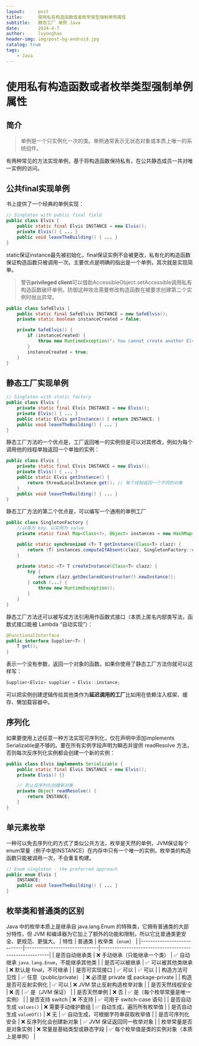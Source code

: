 ```yaml
---
layout:     post
title:      使用私有构造函数或者枚举类型强制单例属性
subtitle:   静态工厂 单例 Java
date:       2024-4-7
author:     lvyonghao
header-img: img/post-bg-android.jpg
catalog: true
tags:
    - Java
---
```

# 使用私有构造函数或者枚举类型强制单例属性
## 简介
>单例是一个只实例化一次的类。单例通常表示无状态对象或本质上唯一的系统组件。

有两种常见的方法实现单例，基于将构造函数保持私有，在公共静态成员一共对唯一实例的访问。
## 公共final实现单例
书上提供了一个经典的单例实现：
```java
// Singleton with public final field
public class Elvis {
    public static final Elvis INSTANCE = new Elvis();
    private Elvis() { ... }
    public void leaveTheBuilding() { ... }
}
```
static保证instance最先被初始化，final保证实例不会被更改，私有化的构造函数保证构造函数只被调用一次。主要优点是明确的指出是一个单例，其次就是实现简单。
> 警告**privileged client**可以借助AccessibleObject.setAccessible调用私有构造函数破坏单例。防御这种攻击需要修改构造函数在被要求创建第二个实例时抛出异常。

```java
public class SafeElvis {
    public static final SafeElvis INSTANCE = new SafeElvis();
    private static boolean instanceCreated = false;

    private SafeElvis() {
        if (instanceCreated) {
            throw new RuntimeException("⚠️ You cannot create another Elvis!");
        }
        instanceCreated = true;
    }
}
```
## 静态工厂实现单例
```java
// Singleton with static factory
public class Elvis {
    private static final Elvis INSTANCE = new Elvis();
    private Elvis() { ... }
    public static Elvis getInstance() { return INSTANCE; }
    public void leaveTheBuilding() { ... }
}
```
静态工厂方法的一个优点是，工厂返回唯一的实例但是可以对其修改，例如为每个调用他的线程单独返回一个单独的实例：
```java
public class Elvis {
    private static final Elvis INSTANCE = new Elvis();
    private Elvis() { ... }
    public static Elvis getInstance() {
        return threadLocalInstance.get(); // 每个线程返回一个不同的对象
    }
    public void leaveTheBuilding() { ... }
}
```
静态工厂方法的第二个优点是，可以编写一个通用的单例工厂
```java
public class SingletonFactory {
    //以类为 key、以实例为 value
    private static final Map<Class<?>, Object> instances = new HashMap<>();

    public static synchronized <T> T getInstance(Class<T> clazz) {
        return (T) instances.computeIfAbsent(clazz, SingletonFactory::createInstance);
    }

    private static <T> T createInstance(Class<T> clazz) {
        try {
            return clazz.getDeclaredConstructor().newInstance();
        } catch (...) {
            throw new RuntimeException();
        }
    }
}
```
静态工厂方法还可以被写成方法引用用作函数式接口（本质上匿名内部类写法，函数式接口能被 Lambda “自动实现”）：
```java
@FunctionalInterface
public interface Supplier<T> {
    T get();
}
```
表示一个没有参数，返回一个对象的函数。如果你使用了静态工厂方法你就可以这样写：
```java
Supplier<Elvis> supplier = Elvis::instance;
```
可以把实例创建逻辑传给其他类作为**延迟调用的工厂**比如用在依赖注入框架、缓存、懒加载容器中。
## 序列化
如果要使用上述任意一种方法实现可序列化，仅在声明中添加implements Serializable是不够的。要在所有实例字段声明为瞬态并提供 readResolve 方法，否则每次反序列化实例都会创建一个新的实例：
```java
public class Elvis implements Serializable {
    public static final Elvis INSTANCE = new Elvis();
    private Elvis() {}

    // 防止反序列化创建新对象
    private Object readResolve() {
        return INSTANCE;
    }
}
```

## 单元素枚举
一种可以免去序列化的方式了类似公共方法，枚举是天然的单例，JVM保证每个enum常量（例子中是INSTANCE）在内存中只有一个唯一的实例，枚举类的构造函数只能被调用一次，不会重复构建。
```java
// Enum singleton - the preferred approach
public enum Elvis {
    INSTANCE;
    public void leaveTheBuilding() { ... }
}
```
## 枚举类和普通类的区别
Java 中的枚举本质上是继承自 java.lang.Enum 的特殊类，它拥有普通类的大部分特性，但 JVM 和编译器为它加上了额外的功能和限制，所以它比普通类更安全、更规范、更强大。
| 特性                       | 普通类                        | 枚举类（`enum`）                                       |
|----------------------------|-------------------------------|--------------------------------------------------------|
| 是否自动继承类             | ❌ 手动继承（只能继承一个类） | ✅ 自动继承 `java.lang.Enum`，不能继承其他类          |
| 是否可以被继承             | ✅ 可以被其他类继承            | ❌ 默认是 final，不可继承                              |
| 是否可实现接口             | ✅ 可以                        | ✅ 可以                                                |
| 构造方法可见性             | ✅ 任意（public/private）       | ❌ 必须是 private 或 package-private                  |
| 构造是否可反射实例化       | ✅ 可以                        | ❌ JVM 禁止反射构造枚举对象                            |
| 是否天然线程安全           | ❌ 否                         | ✅ 是（JVM 保证）                                      |
| 是否天然单例               | ❌ 否                         | ✅ 是（每个枚举常量是唯一实例）                        |
| 是否支持 switch            | ❌ 不支持                     | ✅ 可用于 switch-case 语句                             |
| 是否自动生成 `values()`    | ❌ 需要手动维护数组            | ✅ 自动生成，遍历所有枚举值                           |
| 是否自动生成 `valueOf()`   | ❌ 无                         | ✅ 自动生成，可根据字符串获取枚举值                    |
| 是否可序列化安全           | ❌ 反序列化会创建新对象        | ✅ JVM 保证返回同一枚举对象                            |
| 枚举常量是否是对象实例     | ❌ 常量是基础类型或静态字段    | ✅ 每个枚举值是类的实例对象（本质上是单例）           |

